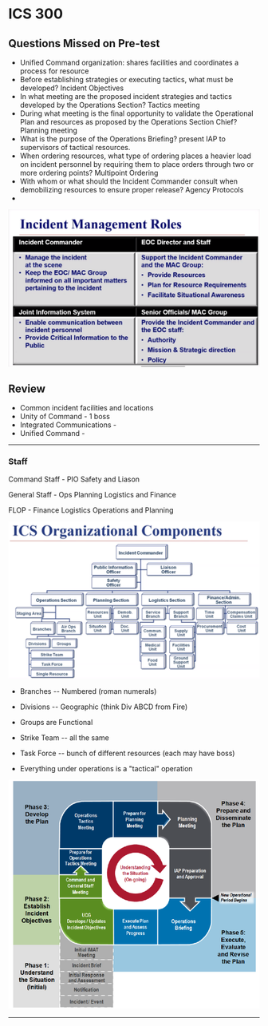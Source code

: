 # ICS 300

## Questions Missed on Pre-test
- Unified Command organization: shares facilities and coordinates a process for resource
- Before establishing strategies or executing tactics, what must be developed? Incident Objectives
- In what meeting are the proposed incident strategies and tactics developed by
  the Operations Section? Tactics meeting
- During what meeting is the final opportunity to validate the Operational Plan
  and resources as proposed by the Operations Section Chief? Planning meeting
- What is the purpose of the Operations Briefing? present IAP to supervisors of tactical resources.
- When ordering resources, what type of ordering places a heavier load on
  incident personnel by requiring them to place orders through two or more
  ordering points? Multipoint Ordering
- With whom or what should the Incident Commander consult when demobilizing
  resources to ensure proper release? Agency Protocols
- 

![](roles.png)

## Review
- Common incident facilities and locations
- Unity of Command - 1 boss
- Integrated Communications -
- Unified Command - 

---

### Staff

Command Staff - PIO Safety and Liason

General Staff - Ops Planning Logistics and Finance

FLOP - Finance Logistics Operations and Planning

![](org.png)

- Branches -- Numbered (roman numerals)
- Divisions -- Geographic (think Div ABCD from Fire)
- Groups are Functional
- Strike Team -- all the same
- Task Force -- bunch of different resources (each may have boss)

- Everything under operations is a "tactical" operation

![](planningp.png)


---

